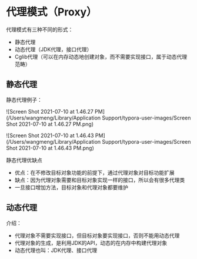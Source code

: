 # 代理模式（Proxy）

代理模式有三种不同的形式：

- 静态代理
- 动态代理（JDK代理，接口代理）
- Cglib代理（可以在内存动态地创建对象，而不需要实现接口，属于动态代理范畴）

## 静态代理

静态代理例子：

![Screen Shot 2021-07-10 at 1.46.27 PM](/Users/wangmeng/Library/Application Support/typora-user-images/Screen Shot 2021-07-10 at 1.46.27 PM.png)

![Screen Shot 2021-07-10 at 1.46.43 PM](/Users/wangmeng/Library/Application Support/typora-user-images/Screen Shot 2021-07-10 at 1.46.43 PM.png)

静态代理优缺点

- 优点：在不修改目标对象功能的前提下，通过代理对象对目标功能扩展
- 缺点：因为代理对象需要和目标对象实现一样的接口，所以会有很多代理类
- 一旦接口增加方法，目标对象和代理对象都要维护

## 动态代理

介绍：

- 代理对象不需要实现接口，但目标对象要实现接口，否则不能用动态代理
- 代理对象的生成，是利用JDK的API，动态的在内存中构建代理对象
- 动态代理也叫：JDK代理、接口代理

  

